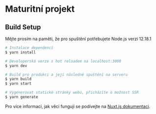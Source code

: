 # Maturitní projekt
## Build Setup

Mějte prosím na paměti, že pro spuštění potřebujete Node.js verzi 12.18.1

```bash
# Instalace dependencí
$ yarn install

# Developerská verze s hot reloadem na localhost:3000
$ yarn dev

# Build pro produkci a její následné spuštění na serveru
$ yarn build
$ yarn start

# Vygenerovat statické stránky webu, přicházíte o možnost SSR
$ yarn generate
```

Pro více informací, jak věci fungují se podívejte na [Nuxt.js dokumentaci](https://nuxtjs.org).
